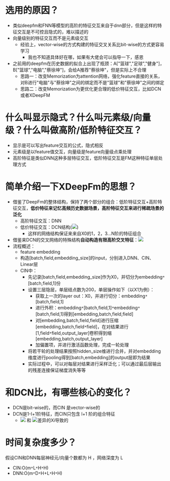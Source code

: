# 选用的原因？
- 类似deepfm和FNN等模型的高阶的特征交互来自于dnn部分，但是这样的特征交互是不可控且隐式的，难以描述的
- 向量级别的特征交互而不是元素级交互
    - 经验上，vector-wise的方式构建的特征交叉关系比bit-wise的方式更容易学习
        - 我也不知道具体好在哪，如果有大佬会可以指导一下，感恩
- 之前用的deepfm在历史数据的拟合上出现了瓶颈：A\["篮球","足球","健身"]，B\["篮球","电脑","蔡徐坤"]，会给A推荐"蔡徐坤"，但是实际上不合理
    - 思路一：改变Memorization为attention网络，强化feature直接的关系，对B进行"电脑"与"蔡徐坤"之间的绑定而不是"篮球"和"蔡徐坤"之间的绑定
    - 思路二：改变Memorization为更优化更合理的低价特征交互，比如DCN或者XDeepFM


# 什么叫显示隐式？什么叫元素级/向量级？什么叫做高阶/低阶特征交互？
- 显示是可以写出feature交互的公式，隐式相反
- 元素级是以feature值交互，向量级是feature向量级点乘处理
- 高阶特征是类似DNN这种多层特征交互，低阶特征交互是FM这种特征单层处理方式

# 简单介绍一下XDeepFm的思想？
- 借鉴了DeepFm的整体结构，保持了两个部分的组合：低阶特征交互+高阶特征交互，**低价特征来记忆高频历史数据场景，高阶特征交互来进行稀疏场景的泛化**
    - 高阶特征交互：DNN
    - 低价特征交互：DCN结构(![](https://tva1.sinaimg.cn/large/006tNbRwgy1g9ihwd6wucj305q00la9v.jpg))
        - 这样的网络结构保证来来自X0的1，2，3...N阶的特征组合
- 借鉴来DCN的交叉网络的特殊结构**自动构造有限高阶交叉特征**：![](https://tva1.sinaimg.cn/large/006tNbRwgy1g9iidr9x2bj306r01lglh.jpg)
- 流程概述：
    - feature embedding
    - 构造\[batch,field,embedding_size]的input，分别进入DNN、CIN、Linear层
    - CIN中：
        - 先记录\[batch,field,embedding_size]作为X0，并切分为embedding`*`\[batch,field,1]份
        - 设置三层隐层，单层结点数为200，单层操作如下（以X1为例）：
            - 获取上一次的layer out：X0，并进行切分：embedding`*`\[batch,field,1]
            - 进行外积：embedding`*`\[batch,field,1]`*`embedding`*`\[batch,field,1]得到\[embedding,batch,field,field]
            - 对\[embedding,batch,field,field]进行压缩\[embedding,batch,field`*`field]，在对结果进行\[1,field`*`field,output_layer]卷积得到缩\[embedding,batch,output_layer]
            - 加偏置项，并进行激活函数处理，完成一轮处理
        - 将若干轮的处理结果按照hidden_size维进行合并，并对embedding维度进行pooling得到\[batch,embedding]的output层即为结果
        - 实际过程中，可以对每层对结果进行采样泛化；可以通过最后层输出的残差连接保证梯度消失等等

# 和DCN比，有哪些核心的变化？
- DCN是bit-wise的，而CIN 是vector-wise的
- DCN是1-l+1阶特征，而CIN只包含 l+1 阶的组合特征
    - ![](https://tva1.sinaimg.cn/large/006tNbRwgy1g9ihwd6wucj305q00la9v.jpg) 和 ![](https://tva1.sinaimg.cn/large/006tNbRwgy1g9iidr9x2bj306r01lglh.jpg)差异的Xi导致的

# 时间复杂度多少？
假设CIN和DNN每层神经元/向量个数都为 H ，网络深度为 L
- CIN:O(m`*`L`*`H`*`H)
- DNN:O(m`*`D`*`H+L`*`H`*`H)